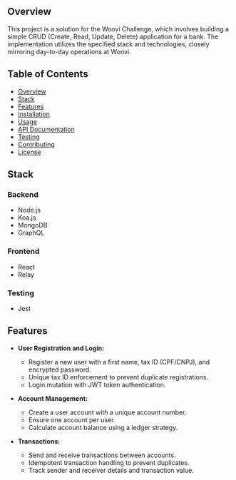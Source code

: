 ## Overview

This project is a solution for the Woovi Challenge, which involves building a simple CRUD (Create, Read, Update, Delete) application for a bank. The implementation utilizes the specified stack and technologies, closely mirroring day-to-day operations at Woovi.

## Table of Contents

- [Overview](#overview)
- [Stack](#stack)
- [Features](#features)
- [Installation](#installation)
- [Usage](#usage)
- [API Documentation](#api-documentation)
- [Testing](#testing)
- [Contributing](#contributing)
- [License](#license)

## Stack

### Backend
- Node.js
- Koa.js
- MongoDB
- GraphQL

### Frontend
- React
- Relay

### Testing
- Jest

## Features

- **User Registration and Login:**
  - Register a new user with a first name, tax ID (CPF/CNPJ), and encrypted password.
  - Unique tax ID enforcement to prevent duplicate registrations.
  - Login mutation with JWT token authentication.

- **Account Management:**
  - Create a user account with a unique account number.
  - Ensure one account per user.
  - Calculate account balance using a ledger strategy.

- **Transactions:**
  - Send and receive transactions between accounts.
  - Idempotent transaction handling to prevent duplicates.
  - Track sender and receiver details and transaction value.
